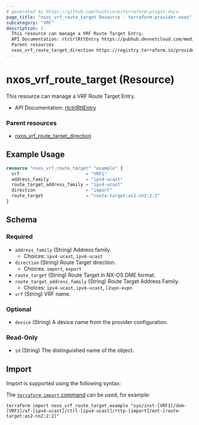 ```yaml
---
# generated by https://github.com/hashicorp/terraform-plugin-docs
page_title: "nxos_vrf_route_target Resource - terraform-provider-nxos"
subcategory: "VRF"
description: |-
  This resource can manage a VRF Route Target Entry.
  API Documentation: rtctrlRttEntry https://pubhub.devnetcloud.com/media/dme-docs-10-2-2/docs/Routing%20and%20Forwarding/rtctrl:RttEntry/
  Parent resources
  nxos_vrf_route_target_direction https://registry.terraform.io/providers/CiscoDevNet/nxos/latest/docs/resources/vrf_route_target_direction
---
```


# nxos_vrf_route_target (Resource)

This resource can manage a VRF Route Target Entry.

- API Documentation: [rtctrlRttEntry](https://pubhub.devnetcloud.com/media/dme-docs-10-2-2/docs/Routing%20and%20Forwarding/rtctrl:RttEntry/)

### Parent resources

- [nxos_vrf_route_target_direction](https://registry.terraform.io/providers/CiscoDevNet/nxos/latest/docs/resources/vrf_route_target_direction)

## Example Usage

```terraform
resource "nxos_vrf_route_target" "example" {
  vrf                         = "VRF1"
  address_family              = "ipv4-ucast"
  route_target_address_family = "ipv4-ucast"
  direction                   = "import"
  route_target                = "route-target:as2-nn2:2:2"
}
```

<!-- schema generated by tfplugindocs -->
## Schema

### Required

- `address_family` (String) Address family.
  - Choices: `ipv4-ucast`, `ipv6-ucast`
- `direction` (String) Route Target direction.
  - Choices: `import`, `export`
- `route_target` (String) Route Target in NX-OS DME format.
- `route_target_address_family` (String) Route Target Address Family.
  - Choices: `ipv4-ucast`, `ipv6-ucast`, `l2vpn-evpn`
- `vrf` (String) VRF name.

### Optional

- `device` (String) A device name from the provider configuration.

### Read-Only

- `id` (String) The distinguished name of the object.

## Import

Import is supported using the following syntax:

The [`terraform import` command](https://developer.hashicorp.com/terraform/cli/commands/import) can be used, for example:

```shell
terraform import nxos_vrf_route_target.example "sys/inst-[VRF1]/dom-[VRF1]/af-[ipv4-ucast]/ctrl-[ipv4-ucast]/rttp-[import]/ent-[route-target:as2-nn2:2:2]"
```
